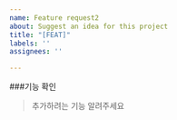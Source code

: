 ```yaml
---
name: Feature request2
about: Suggest an idea for this project
title: "[FEAT]"
labels: ''
assignees: ''

---
```


###기능 확인
> 추가하려는 기능 알려주세요

